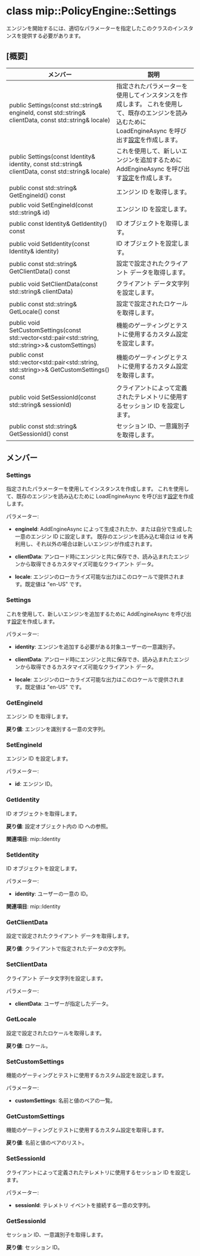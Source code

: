 # <a name="class-mippolicyenginesettings"></a>class mip::PolicyEngine::Settings 
エンジンを開始するには、適切なパラメーターを指定したこのクラスのインスタンスを提供する必要があります。
  
## <a name="summary"></a>[概要]
 メンバー                        | 説明                                
--------------------------------|---------------------------------------------
 public Settings(const std::string& engineId, const std::string& clientData, const std::string& locale)  |  指定されたパラメーターを使用してインスタンスを作成します。 これを使用して、既存のエンジンを読み込むために LoadEngineAsync を呼び出す[設定](class_mip_policyengine_settings.md)を作成します。
 public Settings(const Identity& identity, const std::string& clientData, const std::string& locale)  |  これを使用して、新しいエンジンを追加するために AddEngineAsync を呼び出す[設定](class_mip_policyengine_settings.md)を作成します。
 public const std::string& GetEngineId() const  |  エンジン ID を取得します。
 public void SetEngineId(const std::string& id)  |  エンジン ID を設定します。
 public const Identity& GetIdentity() const  |  ID オブジェクトを取得します。
 public void SetIdentity(const Identity& identity)  |  ID オブジェクトを設定します。
 public const std::string& GetClientData() const  |  設定で設定されたクライアント データを取得します。
 public void SetClientData(const std::string& clientData)  |  クライアント データ文字列を設定します。
 public const std::string& GetLocale() const  |  設定で設定されたロケールを取得します。
public void SetCustomSettings(const std::vector<std::pair<std::string, std::string>>& customSettings)  |  機能のゲーティングとテストに使用するカスタム設定を設定します。
public const std::vector<std::pair<std::string, std::string>>& GetCustomSettings() const  |  機能のゲーティングとテストに使用するカスタム設定を取得します。
 public void SetSessionId(const std::string& sessionId)  |  クライアントによって定義されたテレメトリに使用するセッション ID を設定します。
 public const std::string& GetSessionId() const  |  セッション ID、一意識別子を取得します。
  
## <a name="members"></a>メンバー
  
### <a name="settings"></a>Settings
指定されたパラメーターを使用してインスタンスを作成します。 これを使用して、既存のエンジンを読み込むために LoadEngineAsync を呼び出す[設定](class_mip_policyengine_settings.md)を作成します。

パラメーター:  
* **engineId**: AddEngineAsync によって生成されたか、または自分で生成した一意のエンジン ID に設定します。 既存のエンジンを読み込む場合は id を再利用し、それ以外の場合は新しいエンジンが作成されます。 


* **clientData**: アンロード時にエンジンと共に保存でき、読み込まれたエンジンから取得できるカスタマイズ可能なクライアント データ。 


* **locale**: エンジンのローカライズ可能な出力はこのロケールで提供されます。既定値は "en-US" です。


  
### <a name="settings"></a>Settings
これを使用して、新しいエンジンを追加するために AddEngineAsync を呼び出す[設定](class_mip_policyengine_settings.md)を作成します。

パラメーター:  
* **identity**: エンジンを追加する必要がある対象ユーザーの一意識別子。 


* **clientData**: アンロード時にエンジンと共に保存でき、読み込まれたエンジンから取得できるカスタマイズ可能なクライアント データ。 


* **locale**: エンジンのローカライズ可能な出力はこのロケールで提供されます。既定値は "en-US" です。


  
### <a name="getengineid"></a>GetEngineId
エンジン ID を取得します。

  
**戻り値**: エンジンを識別する一意の文字列。
  
### <a name="setengineid"></a>SetEngineId
エンジン ID を設定します。

パラメーター:  
* **id**: エンジン ID。


  
### <a name="getidentity"></a>GetIdentity
ID オブジェクトを取得します。

  
**戻り値**: 設定オブジェクト内の ID への参照。 
  
**関連項目**: mip::Identity
  
### <a name="setidentity"></a>SetIdentity
ID オブジェクトを設定します。

パラメーター:  
* **identity**: ユーザーの一意の ID。 


  
**関連項目**: mip::Identity
  
### <a name="getclientdata"></a>GetClientData
設定で設定されたクライアント データを取得します。

  
**戻り値**: クライアントで指定されたデータの文字列。
  
### <a name="setclientdata"></a>SetClientData
クライアント データ文字列を設定します。

パラメーター:  
* **clientData**: ユーザーが指定したデータ。


  
### <a name="getlocale"></a>GetLocale
設定で設定されたロケールを取得します。

  
**戻り値**: ロケール。
  
### <a name="setcustomsettings"></a>SetCustomSettings
機能のゲーティングとテストに使用するカスタム設定を設定します。

パラメーター:  
* **customSettings**: 名前と値のペアの一覧。


  
### <a name="getcustomsettings"></a>GetCustomSettings
機能のゲーティングとテストに使用するカスタム設定を取得します。

  
**戻り値**: 名前と値のペアのリスト。
  
### <a name="setsessionid"></a>SetSessionId
クライアントによって定義されたテレメトリに使用するセッション ID を設定します。

パラメーター:  
* **sessionId**: テレメトリ イベントを接続する一意の文字列。


  
### <a name="getsessionid"></a>GetSessionId
セッション ID、一意識別子を取得します。

  
**戻り値**: セッション ID。